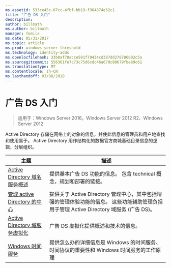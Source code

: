 ```yaml
---
ms.assetid: 533ce45c-67cc-4fbf-bb19-f364874e52c1
title: "广告 DS 入门"
description: 
author: billmath
ms.author: billmath
manager: femila
ms.date: 05/31/2017
ms.topic: article
ms.prod: windows-server-threshold
ms.technology: identity-adds
ms.openlocfilehash: 33b0af78acce581f79434cd387dd278786802c5a
ms.sourcegitcommit: 556361fe7c73c75d6cdc46a67dc88679fbe89c61
ms.translationtype: MT
ms.contentlocale: zh-CN
ms.lasthandoff: 03/08/2018
---
```

# <a name="ad-ds-getting-started"></a>广告 DS 入门

>适用于：Windows Server 2016，Windows Server 2012 R2、Windows Server 2012

Active Directory 存储在网络上的对象的信息，并使此信息的管理员和用户地查找和使用易于。 Active Directory 用作结构化的数据官方商城基础目录信息的逻辑，分层组织。  
  
  
主题  |描述    
---------|---------  
   [Active Directory 域名服务概述](../ad-ds/get-started/virtual-dc/Active-Directory-Domain-Services-Overview.md) | 提供基本广告 DS 功能的信息。 包含 technical 概念，规划和部署的链接。     |         
   [管理 active Directory 的中心](../ad-ds/get-started/adac/Active-Directory-Administrative-Center.md) |  提供关于 Active Directory 管理中心，其中包括增强的管理体验功能的信息。 这些功能辅助管理负担用于管理 Active Directory 域服务 (广告 DS)。      |    
   [Active Directory 域服务虚拟化](../ad-ds/get-started/virtual-dc/Active-Directory-Domain-Services-Virtualization.md) |广告 DS 虚拟化提供概述和技术的信息。        |    
   [Windows 时间服务](../../networking/windows-time-service/Windows-Time-Service.md) |提供怎么办的详细信息是 Windows 的时间服务、 时间协议的重要性和 Windows 时间服务的工作原理  
   
  
    
  
  


